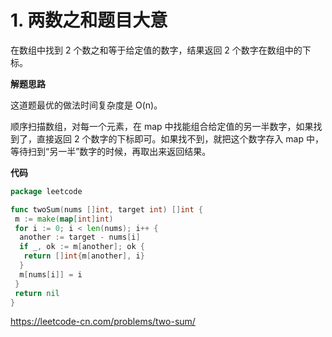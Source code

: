 # 1. 两数之和**题目大意** 

在数组中找到 2 个数之和等于给定值的数字，结果返回 2 个数字在数组中的下标。

**解题思路** 

这道题最优的做法时间复杂度是 O(n)。

顺序扫描数组，对每一个元素，在 map 中找能组合给定值的另一半数字，如果找到了，直接返回 2 个数字的下标即可。如果找不到，就把这个数字存入 map 中，等待扫到“另一半”数字的时候，再取出来返回结果。

**代码**

```go
package leetcode

func twoSum(nums []int, target int) []int {
 m := make(map[int]int)
 for i := 0; i < len(nums); i++ {
  another := target - nums[i]
  if _, ok := m[another]; ok {
   return []int{m[another], i}
  }
  m[nums[i]] = i
 }
 return nil
}
```



https://leetcode-cn.com/problems/two-sum/